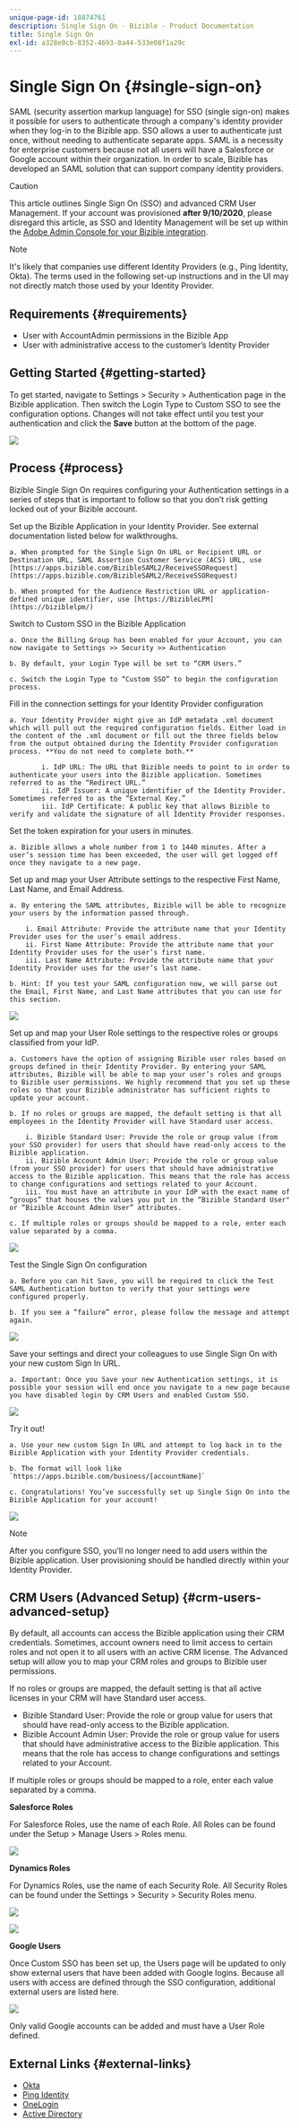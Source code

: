 ```yaml
---
unique-page-id: 18874761
description: Single Sign On - Bizible - Product Documentation
title: Single Sign On
exl-id: a328e9cb-8352-4693-8a44-533e08f1a29c
---
```

# Single Sign On {#single-sign-on}

SAML (security assertion markup language) for SSO (single sign-on) makes it possible for users to authenticate through a company's identity provider when they log-in to the Bizible app. SSO allows a user to authenticate just once, without needing to authenticate separate apps. SAML is a necessity for enterprise customers because not all users will have a Salesforce or Google account within their organization. In order to scale, Bizible has developed an SAML solution that can support company identity providers.

>[!CAUTION]
>
>This article outlines Single Sign On (SSO) and advanced CRM User Management. If your account was provisioned **after 9/10/2020**, please disregard this article, as SSO and Identity Management will be set up within the [Adobe Admin Console for your Bizible integration](/help/configuration-and-setup/getting-started-with-bizible/bizible-quick-start.md).

>[!NOTE]
>
>It's likely that companies use different Identity Providers (e.g., Ping Identity, Okta). The terms used in the following set-up instructions and in the UI may not directly match those used by your Identity Provider.

## Requirements {#requirements}

* User with AccountAdmin permissions in the Bizible App
* User with administrative access to the customer’s Identity Provider

## Getting Started {#getting-started}

To get started, navigate to Settings > Security > Authentication page in the Bizible application. Then switch the Login Type to Custom SSO to see the configuration options. Changes will not take effect until you test your authentication and click the **Save** button at the bottom of the page.

![](assets/1-1.png)

## Process {#process}

Bizible Single Sign On requires configuring your Authentication settings in a series of steps that is important to follow so that you don’t risk getting locked out of your Bizible account.

Set up the Bizible Application in your Identity Provider. See external documentation listed below for walkthroughs.

    a. When prompted for the Single Sign On URL or Recipient URL or Destination URL, SAML Assertion Customer Service (ACS) URL, use [https://apps.bizible.com/BizibleSAML2/ReceiveSSORequest](https://apps.bizible.com/BizibleSAML2/ReceiveSSORequest)

    b. When prompted for the Audience Restriction URL or application-defined unique identifier, use [https://BizibleLPM](https://biziblelpm/)

Switch to Custom SSO in the Bizible Application

    a. Once the Billing Group has been enabled for your Account, you can now navigate to Settings >> Security >> Authentication

    b. By default, your Login Type will be set to “CRM Users.”

    c. Switch the Login Type to “Custom SSO” to begin the configuration process.

Fill in the connection settings for your Identity Provider configuration

    a. Your Identity Provider might give an IdP metadata .xml document which will pull out the required configuration fields. Either load in the content of the .xml document or fill out the three fields below from the output obtained during the Identity Provider configuration process. **You do not need to complete both.**

            i. IdP URL: The URL that Bizible needs to point to in order to authenticate your users into the Bizible application. Sometimes referred to as the “Redirect URL.”
            ii. IdP Issuer: A unique identifier of the Identity Provider. Sometimes referred to as the “External Key.”
            iii. IdP Certificate: A public key that allows Bizible to verify and validate the signature of all Identity Provider responses.

Set the token expiration for your users in minutes.

    a. Bizible allows a whole number from 1 to 1440 minutes. After a user’s session time has been exceeded, the user will get logged off once they navigate to a new page.

Set up and map your User Attribute settings to the respective First Name, Last Name, and Email Address.

    a. By entering the SAML attributes, Bizible will be able to recognize your users by the information passed through.

        i. Email Attribute: Provide the attribute name that your Identity Provider uses for the user’s email address.
        ii. First Name Attribute: Provide the attribute name that your Identity Provider uses for the user’s first name.
        iii. Last Name Attribute: Provide the attribute name that your Identity Provider uses for the user’s last name.

    b. Hint: If you test your SAML configuration now, we will parse out the Email, First Name, and Last Name attributes that you can use for this section.

   ![](assets/2.png)

Set up and map your User Role settings to the respective roles or groups classified from your IdP.

    a. Customers have the option of assigning Bizible user roles based on groups defined in their Identity Provider. By entering your SAML attributes, Bizible will be able to map your user’s roles and groups to Bizible user permissions. We highly recommend that you set up these roles so that your Bizible administrator has sufficient rights to update your account.

    b. If no roles or groups are mapped, the default setting is that all employees in the Identity Provider will have Standard user access.

        i. Bizible Standard User: Provide the role or group value (from your SSO provider) for users that should have read-only access to the Bizible application.
        ii. Bizible Account Admin User: Provide the role or group value (from your SSO provider) for users that should have administrative access to the Bizible application. This means that the role has access to change configurations and settings related to your Account.
        iii. You must have an attribute in your IdP with the exact name of “groups” that houses the values you put in the “Bizible Standard User" or “Bizible Account Admin User” attributes.

    c. If multiple roles or groups should be mapped to a role, enter each value separated by a comma.

   ![](assets/2a.png)

Test the Single Sign On configuration

    a. Before you can hit Save, you will be required to click the Test SAML Authentication button to verify that your settings were configured properly.

    b. If you see a “failure” error, please follow the message and attempt again.

   ![](assets/3.png)

Save your settings and direct your colleagues to use Single Sign On with your new custom Sign In URL.

    a. Important: Once you Save your new Authentication settings, it is possible your session will end once you navigate to a new page because you have disabled login by CRM Users and enabled Custom SSO.

   ![](assets/4.png)

Try it out!

    a. Use your new custom Sign In URL and attempt to log back in to the Bizible Application with your Identity Provider credentials.
    
    b. The format will look like `https://apps.bizible.com/business/[accountName]`
        
    c. Congratulations! You’ve successfully set up Single Sign On into the Bizible Application for your account!

   ![](assets/5.png)

   >[!NOTE]
   >
   >After you configure SSO, you’ll no longer need to add users within the Bizible application. User provisioning should be handled directly within your Identity Provider.

## CRM Users (Advanced Setup) {#crm-users-advanced-setup}

By default, all accounts can access the Bizible application using their CRM credentials. Sometimes, account owners need to limit access to certain roles and not open it to all users with an active CRM license. The Advanced setup will allow you to map your CRM roles and groups to Bizible user permissions.

If no roles or groups are mapped, the default setting is that all active licenses in your CRM will have Standard user access.

* Bizible Standard User: Provide the role or group value for users that should have read-only access to the Bizible application.
* Bizible Account Admin User: Provide the role or group value for users that should have administrative access to the Bizible application. This means that the role has access to change configurations and settings related to your Account.

If multiple roles or groups should be mapped to a role, enter each value separated by a comma.

**Salesforce Roles**

For Salesforce Roles, use the name of each Role. All Roles can be found under the Setup > Manage Users > Roles menu.

![](assets/6.png)

**Dynamics Roles**

For Dynamics Roles, use the name of each Security Role. All Security Roles can be found under the Settings > Security > Security Roles menu.

![](assets/7.png)

![](assets/8.png)

**Google Users**

Once Custom SSO has been set up, the Users page will be updated to only show external users that have been added with Google logins. Because all users with access are defined through the SSO configuration, additional external users are listed here.

![](assets/9.png)

Only valid Google accounts can be added and must have a User Role defined.

## External Links {#external-links}

* [Okta](http://developer.okta.com/standards/SAML/setting_up_a_saml_application_in_okta)
* [Ping Identity](http://docs.pingidentity.com/bundle/p1_enterpriseConfigSsoSaml_cas/page/enableAppWithoutURL.html)
* [OneLogin](http://onelogin.service-now.com/support?id=kb_article&sys_id=b2c91143db109700d5505eea4b9619d5)
* [Active Directory](http://docs.microsoft.com/en-us/azure/active-directory/active-directory-saas-custom-apps)
